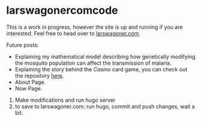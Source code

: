 # larswagonercomcode

This is a work in progress, however the site is up and running if you are interested. Feel free to head over to [larswagoner.com](https://www.larswagoner.com/).

Future posts:
  - Explaining my mathematical model describing how genetically modifying the mosquito population can affect the transmission of malaria.
  - Explaining the story behind the *Casino* card game, you can check out the repository [here](https://github.com/larswagoner/casino-py).
  - About Page.
  - Now Page.


  1. Make modifications and run hugo server
  2. to save to larswagoner.com: run hugo, commit and push changes, wait a bit. 

